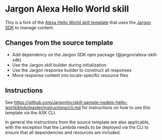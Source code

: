 # Jargon Alexa Hello World skill

This is a fork of the [Alexa Hello World skill template](https://github.com/alexa/skill-sample-nodejs-hello-world#readme) that uses the [Jargon SDK](https://github.com/JargonInc/jargon-sdk-nodejs/tree/master/packages/alexa-skill-sdk#readme) to manage content.

## Changes from the source template
* Add dependency on the Jargon SDK npm package (@jargon/alexa-skill-sdk)
* Use the Jargon skill builder during initialization
* Use the Jargon response builder to construct all responses
* Move response content into locale-specific resource files

## Instructions

See https://github.com/JargonInc/skill-sample-nodejs-hello-world/blob/master/instructions/cli.md for instructions on how to use this template via the ASK CLI.

In general the instructions from the source template are also applicable, with the exception that the Lambda needs to be deployed via the CLI to ensure that all dependencies and resources are included.